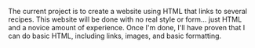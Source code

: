 The current project is to create a website using HTML that links to 
several recipes. This website will be done with no real style or form... 
just HTML and a novice amount of experience. Once I'm done, I'll have 
proven that I can do basic HTML, including links, images, and basic 
formatting.
